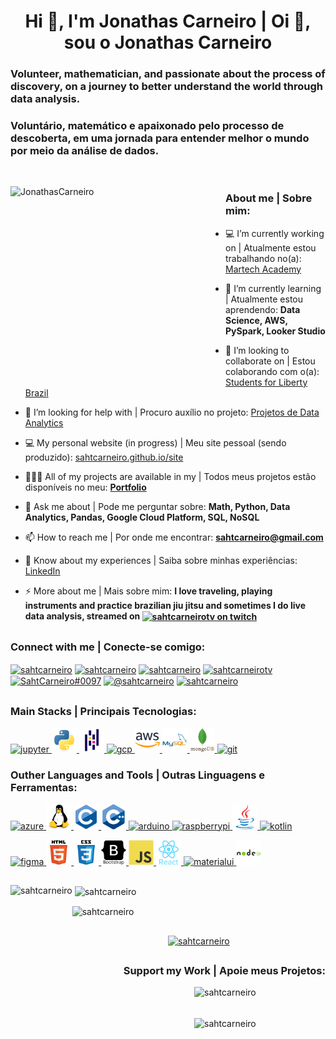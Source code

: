<h1 align="center">Hi 👋, I'm Jonathas Carneiro | Oi 👋, sou o Jonathas Carneiro</h1>

<h3 align="left">Volunteer, mathematician, and passionate about the process of discovery, on a journey to better understand the world through data analysis.</h3>
<h3 align="left"> Voluntário, matemático e apaixonado pelo processo de descoberta, em uma jornada para entender melhor o mundo por meio da análise de dados.</h3> <br> 
<p align="left"> <img align="left" height="315,2em" width="344em" alt="JonathasCarneiro" src="https://i.giphy.com/media/dWesBcTLavkZuG35MI/giphy.webp"> </p> 
<h3 align="left">About me | Sobre mim:</h3> 
<p align="left">
  
  - 💻 I’m currently working on | Atualmente estou trabalhando no(a): [Martech Academy](https://github.com/sahtcarneiro/DataAnalytics-MartechAcademy)

  - 🌱 I’m currently learning | Atualmente estou aprendendo: **Data Science, AWS, PySpark, Looker Studio**

  - 🤝 I’m looking to collaborate on | Estou colaborando com o(a): [Students for Liberty Brazil](https://studentsforliberty.org/)

  - 🤝 I’m looking for help with | Procuro auxílio no projeto: [Projetos de Data Analytics](https://github.com/sahtcarneiro/DataAnalytics-Projects)
  
  - 💻 My personal website (in progress) | Meu site pessoal (sendo produzido): [sahtcarneiro.github.io/site](https://sahtcarneiro.github.io/site/)
  
  - 🧑🏽‍💻 All of my projects are available in my | Todos meus projetos estão disponíveis no meu: <b>[Portfolio](https://github.com/sahtcarneiro/Portfolio)</b>

  - 💬 Ask me about | Pode me perguntar sobre: **Math, Python, Data Analytics, Pandas, Google Cloud Platform, SQL, NoSQL**

  - 📫 How to reach me | Por onde me encontrar: **sahtcarneiro@gmail.com**

  - 📄 Know about my experiences | Saiba sobre minhas experiências: [LinkedIn](https://www.linkedin.com/in/sahtcarneiro/)

  - ⚡ More about me | Mais sobre mim: **I love traveling, playing instruments and practice brazilian jiu jitsu and sometimes I do live data analysis, streamed on <a  href="https://www.twitch.tv/sahtcarneirotv"> <img align="center" src="https://img.shields.io/badge/Twitch-9146FF?style=for-the-badge&logo=twitch&logoColor=white"     alt="sahtcarneirotv on twitch"/> </a>**
  </p>

##

<h3 align="left">Connect with me | Conecte-se comigo:</h3>
<p align="left">
<a href="https://linkedin.com/in/sahtcarneiro" target="blank"><img align="center" src="https://raw.githubusercontent.com/rahuldkjain/github-profile-readme-generator/master/src/images/icons/Social/linked-in-alt.svg" alt="sahtcarneiro" height="30" width="40" /></a>
<a href="https://kaggle.com/sahtcarneiro" target="blank"><img align="center" src="https://raw.githubusercontent.com/rahuldkjain/github-profile-readme-generator/master/src/images/icons/Social/kaggle.svg" alt="sahtcarneiro" height="30" width="40" /></a>
<a href="https://www.cloudskillsboost.google/public_profiles/02e7bd24-ca53-4ddd-8e9e-e04e359893b2" target="blank"><img align="center" src="https://www.vectorlogo.zone/logos/google_cloud/google_cloud-icon.svg" alt="sahtcarneiro" height="30" width="40" /></a>
<a href="https://www.youtube.com/c/sahtcarneirotv" target="blank"><img align="center" src="https://raw.githubusercontent.com/rahuldkjain/github-profile-readme-generator/master/src/images/icons/Social/youtube.svg" alt="sahtcarneirotv" height="30" width="40" /></a>
<a href="https://discord.gg/SahtCarneiro#0097" target="blank"><img align="center" src="https://raw.githubusercontent.com/rahuldkjain/github-profile-readme-generator/master/src/images/icons/Social/discord.svg" alt="SahtCarneiro#0097" height="30" width="40" /></a>
<a href="https://instagram.com/@sahtcarneiro" target="blank"><img align="center" src="https://raw.githubusercontent.com/rahuldkjain/github-profile-readme-generator/master/src/images/icons/Social/instagram.svg" alt="@sahtcarneiro" height="30" width="40" /></a>
<a href="https://twitter.com/sahtcarneiro" target="blank"><img align="center" src="https://raw.githubusercontent.com/rahuldkjain/github-profile-readme-generator/master/src/images/icons/Social/twitter.svg" alt="sahtcarneiro" height="30" width="40" /></a>
</p>

##

<h3 align="left">Main Stacks | Principais Tecnologias:</h3>
<p align="left">   
<a href="https://jupyter.org/" target="_blank" rel="noreferrer"> <img src="https://cdn.jsdelivr.net/gh/devicons/devicon/icons/jupyter/jupyter-original-wordmark.svg" alt="jupyter" wigth="40" height="40"/> </a>  
<a href="https://www.python.org" target="_blank" rel="noreferrer"> <img src="https://raw.githubusercontent.com/devicons/devicon/master/icons/python/python-original.svg" alt="python" width="40" height="40"/> </a>
<a href="https://pandas.pydata.org/" target="_blank" rel="noreferrer"> <img src="https://raw.githubusercontent.com/devicons/devicon/2ae2a900d2f041da66e950e4d48052658d850630/icons/pandas/pandas-original.svg" alt="pandas" width="40" height="40"/> </a> 
<a href="https://cloud.google.com" target="_blank" rel="noreferrer"> <img src="https://www.vectorlogo.zone/logos/google_cloud/google_cloud-icon.svg" alt="gcp" width="40" height="40"/> </a> 
<a href="https://aws.amazon.com" target="_blank" rel="noreferrer"> <img src="https://raw.githubusercontent.com/devicons/devicon/master/icons/amazonwebservices/amazonwebservices-original-wordmark.svg" alt="aws" width="40" height="40"/> </a>
<a href="https://www.mysql.com/" target="_blank" rel="noreferrer"> <img src="https://raw.githubusercontent.com/devicons/devicon/master/icons/mysql/mysql-original-wordmark.svg" alt="mysql" width="40" height="40"/> </a> 
<a href="https://www.mongodb.com/" target="_blank" rel="noreferrer"> <img src="https://raw.githubusercontent.com/devicons/devicon/master/icons/mongodb/mongodb-original-wordmark.svg" alt="mongodb" width="40" height="40"/> </a> 
<a href="https://git-scm.com/" target="_blank" rel="noreferrer"> <img src="https://www.vectorlogo.zone/logos/git-scm/git-scm-icon.svg" alt="git" width="40" height="40"/> </a> 
</p>

<h3 align="left">Outher Languages and Tools | Outras Linguagens e Ferramentas:</h3>
<p align="left"> 
<a href="https://azure.microsoft.com/en-in/" target="_blank" rel="noreferrer"> <img src="https://www.vectorlogo.zone/logos/microsoft_azure/microsoft_azure-icon.svg" alt="azure" width="40" height="40"/> </a>
<a href="https://www.linux.org/" target="_blank" rel="noreferrer"> <img src="https://raw.githubusercontent.com/devicons/devicon/master/icons/linux/linux-original.svg" alt="linux" width="40" height="40"/> </a>   
<a href="https://www.cprogramming.com/" target="_blank" rel="noreferrer"> <img src="https://raw.githubusercontent.com/devicons/devicon/master/icons/c/c-original.svg" alt="c" width="40" height="40"/> </a> 
<a href="https://www.w3schools.com/cpp/" target="_blank" rel="noreferrer"> <img src="https://raw.githubusercontent.com/devicons/devicon/master/icons/cplusplus/cplusplus-original.svg" alt="cplusplus" width="40" height="40"/> </a>
<a href="https://www.arduino.cc/" target="_blank" rel="noreferrer"> <img src="https://cdn.worldvectorlogo.com/logos/arduino-1.svg" alt="arduino" width="40" height="40"/> </a>   
<a href="https://www.raspberrypi.org/" target="_blank" rel="noreferrer"> <img src="https://cdn.jsdelivr.net/gh/devicons/devicon/icons/raspberrypi/raspberrypi-original.svg" alt="raspberrypi" width="40" height="40"/> </a>
<a href="https://www.java.com" target="_blank" rel="noreferrer"> <img src="https://raw.githubusercontent.com/devicons/devicon/master/icons/java/java-original.svg" alt="java" width="40" height="40"/> </a> 
<a href="https://kotlinlang.org" target="_blank" rel="noreferrer"> <img src="https://www.vectorlogo.zone/logos/kotlinlang/kotlinlang-icon.svg" alt="kotlin" width="40" height="40"/> </a> 

<a href="https://www.figma.com/" target="_blank" rel="noreferrer"> <img src="https://www.vectorlogo.zone/logos/figma/figma-icon.svg" alt="figma" width="40" height="40"/> </a> 
<a href="https://www.w3.org/html/" target="_blank" rel="noreferrer"> <img src="https://raw.githubusercontent.com/devicons/devicon/master/icons/html5/html5-original-wordmark.svg" alt="html5" width="40" height="40"/> </a> 
<a href="https://www.w3schools.com/css/" target="_blank" rel="noreferrer"> <img src="https://raw.githubusercontent.com/devicons/devicon/master/icons/css3/css3-original-wordmark.svg" alt="css3" width="40" height="40"/> </a>
<a href="https://getbootstrap.com" target="_blank" rel="noreferrer"> <img src="https://raw.githubusercontent.com/devicons/devicon/master/icons/bootstrap/bootstrap-plain-wordmark.svg" alt="bootstrap" width="40" height="40"/> </a> 
<a href="https://developer.mozilla.org/en-US/docs/Web/JavaScript" target="_blank" rel="noreferrer"> <img src="https://raw.githubusercontent.com/devicons/devicon/master/icons/javascript/javascript-original.svg" alt="javascript" width="40" height="40"/> </a> 
<a href="https://reactjs.org/" target="_blank" rel="noreferrer"> <img src="https://raw.githubusercontent.com/devicons/devicon/master/icons/react/react-original-wordmark.svg" alt="react" width="40" height="40"/> </a>
<a href="https://mui.com/" target="_blank" rel="noreferrer"> <img src="https://cdn.jsdelivr.net/gh/devicons/devicon/icons/materialui/materialui-original.svg" alt="materialui" wigth="40" height="40"/> </a>
<a href="https://nodejs.org" target="_blank" rel="noreferrer"> <img src="https://raw.githubusercontent.com/devicons/devicon/master/icons/nodejs/nodejs-original-wordmark.svg" alt="nodejs" width="40" height="40"/> </a> 
</p>


##

<p><img align="left" height = "365em" src="https://github-readme-stats.vercel.app/api/top-langs?username=sahtcarneiro&show_icons=true&theme=vue-dark&locale=en&layout=demo" alt="sahtcarneiro" /></p>

<p>&nbsp;<img height="178em" align="center" src="https://github-readme-stats.vercel.app/api?username=sahtcarneiro&show_icons=true&theme=vue-dark&locale=en" alt="sahtcarneiro" /></p>

<p><img height="170em" align="center" src="https://github-readme-streak-stats.herokuapp.com/?user=sahtcarneiro&theme=vue-dark" alt="sahtcarneiro" /></p>

##

<p align="center"> <a href="https://github.com/ryo-ma/github-profile-trophy"><img src="https://github-profile-trophy.vercel.app/?username=sahtcarneiro" alt="sahtcarneiro" /></a> </p>

##

<h3 align="right">Support my Work | Apoie meus Projetos:</h3>
<p>
<a href="https://ko-fi.com/sahtcarneiro"> <img align="right" src="https://cdn.ko-fi.com/cdn/kofi3.png?v=3" height="50" width="210" alt="sahtcarneiro" /></a>
<a href="https://www.buymeacoffee.com/sahtcarneiro"> <img align="right" src="https://cdn.buymeacoffee.com/buttons/v2/default-yellow.png" height="50" width="210" alt="sahtcarneiro" /></a>
</p><br><br>

